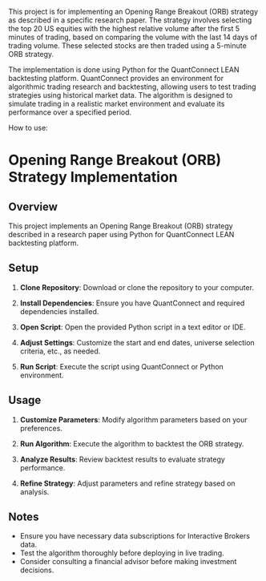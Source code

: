 This project is for implementing an Opening Range Breakout (ORB) strategy as described in a specific research paper. The strategy involves selecting the top 20 US equities with the highest relative volume after the first 5 minutes of trading, based on comparing the volume with the last 14 days of trading volume. These selected stocks are then traded using a 5-minute ORB strategy.

The implementation is done using Python for the QuantConnect LEAN backtesting platform. QuantConnect provides an environment for algorithmic trading research and backtesting, allowing users to test trading strategies using historical market data. The algorithm is designed to simulate trading in a realistic market environment and evaluate its performance over a specified period.


How to use:

# Opening Range Breakout (ORB) Strategy Implementation

## Overview

This project implements an Opening Range Breakout (ORB) strategy described in a research paper using Python for QuantConnect LEAN backtesting platform.

## Setup

1. **Clone Repository**: Download or clone the repository to your computer.

2. **Install Dependencies**: Ensure you have QuantConnect and required dependencies installed.

3. **Open Script**: Open the provided Python script in a text editor or IDE.

4. **Adjust Settings**: Customize the start and end dates, universe selection criteria, etc., as needed.

5. **Run Script**: Execute the script using QuantConnect or Python environment.

## Usage

1. **Customize Parameters**: Modify algorithm parameters based on your preferences.

2. **Run Algorithm**: Execute the algorithm to backtest the ORB strategy.

3. **Analyze Results**: Review backtest results to evaluate strategy performance.

4. **Refine Strategy**: Adjust parameters and refine strategy based on analysis.

## Notes

- Ensure you have necessary data subscriptions for Interactive Brokers data.
- Test the algorithm thoroughly before deploying in live trading.
- Consider consulting a financial advisor before making investment decisions.
